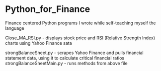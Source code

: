 # Python_for_Finance
Finance centered Python programs I wrote while self-teaching myself the language

Close_MA_RSI.py	- displays stock price and RSI (Relative Strength Index) charts using Yahoo Finance sata

strongBalanceSheet.py - scrapes Yahoo Finance and pulls financial statement data, using it to calculate critical financial ratios
strongBalanceSheetMain.py - runs methods from above file
